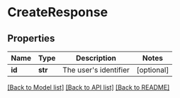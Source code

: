 # CreateResponse

## Properties
Name | Type | Description | Notes
------------ | ------------- | ------------- | -------------
**id** | **str** | The user&#x27;s identifier | [optional] 

[[Back to Model list]](../README.md#documentation-for-models) [[Back to API list]](../README.md#documentation-for-api-endpoints) [[Back to README]](../README.md)

